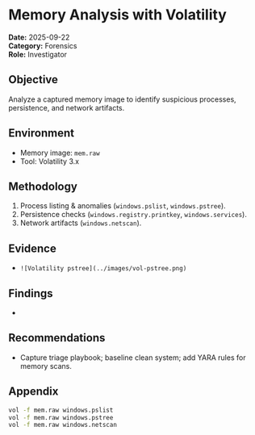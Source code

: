 # Memory Analysis with Volatility

**Date:** 2025-09-22  
**Category:** Forensics  
**Role:** Investigator

## Objective
Analyze a captured memory image to identify suspicious processes, persistence, and network artifacts.

## Environment
- Memory image: `mem.raw`
- Tool: Volatility 3.x

## Methodology
1. Process listing & anomalies (`windows.pslist`, `windows.pstree`).
2. Persistence checks (`windows.registry.printkey`, `windows.services`).
3. Network artifacts (`windows.netscan`).

## Evidence
- `![Volatility pstree](../images/vol-pstree.png)`

## Findings
- <Fill observations>

## Recommendations
- Capture triage playbook; baseline clean system; add YARA rules for memory scans.

## Appendix
```bash
vol -f mem.raw windows.pslist
vol -f mem.raw windows.pstree
vol -f mem.raw windows.netscan
```